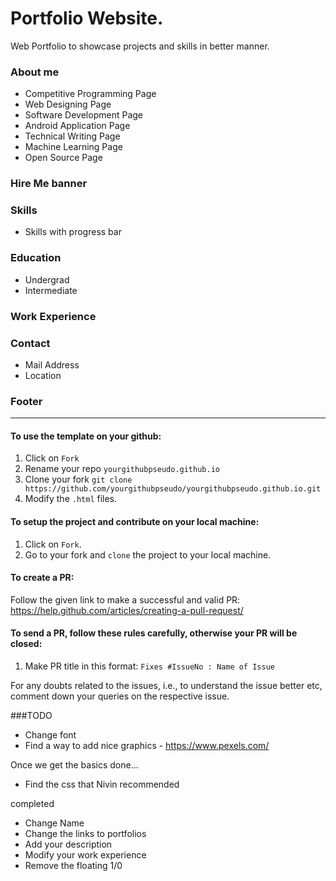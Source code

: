 # Portfolio Website.

Web Portfolio to showcase projects and skills in better manner.

### About me

- Competitive Programming Page
- Web Designing Page
- Software Development Page
- Android Application Page
- Technical Writing Page
- Machine Learning Page
- Open Source Page

### Hire Me banner

### Skills

- Skills with progress bar

### Education

- Undergrad
- Intermediate

### Work Experience

### Contact

- Mail Address
- Location

### Footer

---

#### To use the template on your github:

1. Click on `Fork`
2. Rename your repo `yourgithubpseudo.github.io`
3. Clone your fork `git clone https://github.com/yourgithubpseudo/yourgithubpseudo.github.io.git`
4. Modify the `.html` files.

#### To setup the project and contribute on your local machine:

1. Click on `Fork`.
2. Go to your fork and `clone` the project to your local machine.

#### To create a PR:

Follow the given link to make a successful and valid PR: https://help.github.com/articles/creating-a-pull-request/

#### To send a PR, follow these rules carefully, **otherwise your PR will be closed**:

1. Make PR title in this format: `Fixes #IssueNo : Name of Issue`

For any doubts related to the issues, i.e., to understand the issue better etc, comment down your queries on the respective issue.

###TODO

- Change font
- Find a way to add nice graphics - https://www.pexels.com/

Once we get the basics done...

- Find the css that Nivin recommended

completed

- Change Name
- Change the links to portfolios
- Add your description
- Modify your work experience
- Remove the floating 1/0
